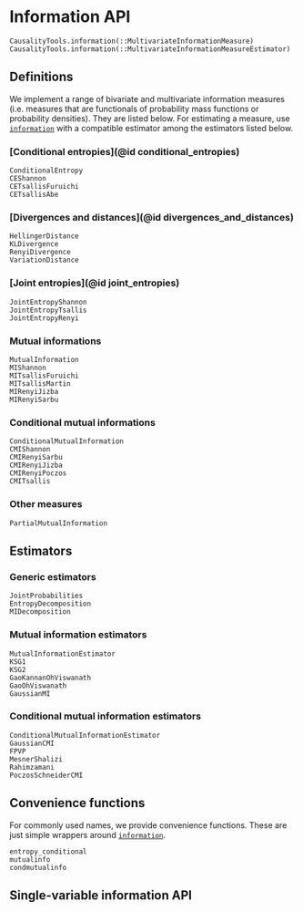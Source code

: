 # Information API

```@docs
CausalityTools.information(::MultivariateInformationMeasure)
CausalityTools.information(::MultivariateInformationMeasureEstimator)
```

## Definitions

We implement a range of bivariate and multivariate information measures (i.e. measures
that are functionals of probability mass functions or probability densities). They are 
listed below. For estimating a measure, use [`information`](@ref) with a compatible
estimator among the estimators listed below.

### [Conditional entropies](@id conditional_entropies)

```@docs
ConditionalEntropy
CEShannon
CETsallisFuruichi
CETsallisAbe
```

### [Divergences and distances](@id divergences_and_distances)

```@docs
HellingerDistance
KLDivergence
RenyiDivergence
VariationDistance
```

### [Joint entropies](@id joint_entropies)

```@docs
JointEntropyShannon
JointEntropyTsallis
JointEntropyRenyi
```

### Mutual informations

```@docs
MutualInformation
MIShannon
MITsallisFuruichi
MITsallisMartin
MIRenyiJizba
MIRenyiSarbu
```

### Conditional mutual informations

```@docs
ConditionalMutualInformation
CMIShannon
CMIRenyiSarbu
CMIRenyiJizba
CMIRenyiPoczos
CMITsallis
```

### Other measures

```@docs
PartialMutualInformation
```

## Estimators

### Generic estimators

```@docs
JointProbabilities
EntropyDecomposition
MIDecomposition
```

### Mutual information estimators

```@docs
MutualInformationEstimator
KSG1
KSG2
GaoKannanOhViswanath
GaoOhViswanath
GaussianMI
```


### Conditional mutual information estimators

```@docs
ConditionalMutualInformationEstimator
GaussianCMI
FPVP
MesnerShalizi
Rahimzamani
PoczosSchneiderCMI
```


## Convenience functions

For commonly used names, we provide convenience functions. These are just simple 
wrappers around [`information`](@ref).

```@docs
entropy_conditional
mutualinfo
condmutualinfo
```

## Single-variable information API

```@docs

```

